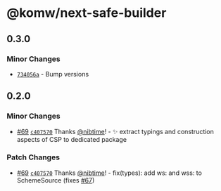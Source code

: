 # @komw/next-safe-builder

## 0.3.0

### Minor Changes

- [`734056a`](https://github.com/komw/next-safe-middleware/commit/734056a08da2463d8ce0691b69c35059ba8d1a69) - Bump versions

## 0.2.0

### Minor Changes

- [#69](https://github.com/nibtime/next-safe-middleware/pull/69) [`c407570`](https://github.com/komw/next-safe-middleware/commit/c4075709fd8598ff3af27bafd25e0f298509dac5) Thanks [@nibtime](https://github.com/nibtime)! - :sparkles: extract typings and construction aspects of CSP to dedicated package

### Patch Changes

- [#69](https://github.com/nibtime/next-safe-middleware/pull/69) [`c407570`](https://github.com/komw/next-safe-middleware/commit/c4075709fd8598ff3af27bafd25e0f298509dac5) Thanks [@nibtime](https://github.com/nibtime)! - fix(types): add ws: and wss: to SchemeSource (fixes [#67](https://github.com/komw/next-safe-middleware/issues/67))
